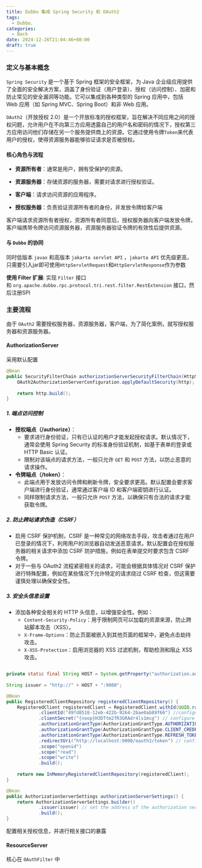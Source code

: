 ```yaml
---
title: Dubbo 集成 Spring Security 和 OAuth2
tags:
  - Dubbo、
categories:
  - Back
date: 2024-12-26T21:04:46+08:00
draft: true
---
```

### 定义与基本概念

`Spring Security` 是一个基于 Spring 框架的安全框架，为 Java 企业级应用提供了全面的安全解决方案，涵盖了身份验证（用户登录）、授权（访问控制）、加密和防止常见的安全漏洞等功能。它可以集成到各种类型的 Spring 应用中，包括 Web 应用（如 Spring MVC、Spring Boot）和非 Web 应用。

`OAuth2`（开放授权 2.0）是一个开放标准的授权框架，旨在解决不同应用之间的授权问题，允许用户在不向第三方应用透露自己的用户名和密码的情况下，授权第三方应用访问他们存储在另一个服务提供商上的资源。它通过使用令牌`Token`来代表用户的授权，使得资源服务器能够验证请求是否被授权。

#### 核心角色与流程

 - **资源所有者**：通常是用户，拥有受保护的资源。

- **资源服务器**：存储资源的服务器，需要对请求进行授权验证。

- **客户端**：请求访问资源的应用程序。

- **授权服务器**：负责验证资源所有者的身份，并发放令牌给客户端

客户端请求资源所有者授权，资源所有者同意后，授权服务器向客户端发放令牌，客户端携带令牌访问资源服务器，资源服务器验证令牌的有效性后提供资源。

#### 与 `Dubbo` 的协同

同时低版本 `javax` 和高版本 `jakarta servlet API` ，`jakarta API` 优先级更高，只需要引入jar即可使用`HttpServletRequest`和`HttpServletResponse`作为参数

**使用 Filter 扩展**: 实现 `Filter` 接口和 `org.apache.dubbo.rpc.protocol.tri.rest.filter.RestExtension` 接口，然后注册SPI

### 主要流程

由于 `OAuth2` 需要授权服务器，资源服务器，客户端，为了简化案例，就写授权服务器和资源服务器。

#### AuthorizationServer

采用默认配置

```java
@Bean  
public SecurityFilterChain authorizationServerSecurityFilterChain(HttpSecurity http) throws Exception {  
    OAuth2AuthorizationServerConfiguration.applyDefaultSecurity(http);  
  
    return http.build();  
}
```

##### 1. 端点访问控制

- **授权端点（/authorize）**：
    - 要求进行身份验证，只有已认证的用户才能发起授权请求。默认情况下，通常会使用 Spring Security 的标准身份验证机制，如基于表单的登录或 HTTP Basic 认证。
    - 限制对该端点的请求方法，一般只允许 `GET` 和 `POST` 方法，以防止恶意的请求操作。
- **令牌端点（/token）**：
    - 此端点用于发放访问令牌和刷新令牌，安全要求更高。默认配置会要求客户端进行身份验证，通常通过客户端 ID 和客户端密钥进行认证。
    - 同样限制请求方法，一般只允许 `POST` 方法，以确保只有合法的请求才能获取令牌。

##### 2. 防止跨站请求伪造（CSRF）

- 启用 CSRF 保护机制，CSRF 是一种常见的网络攻击手段，攻击者通过在用户已登录的情况下，利用用户的浏览器自动发送恶意请求。默认配置会在授权服务器的相关请求中添加 CSRF 防护措施，例如在表单提交时要求包含 CSRF 令牌。
- 对于一些与 OAuth2 流程紧密相关的请求，可能会根据具体情况对 CSRF 保护进行特殊配置，例如在某些情况下允许特定的请求绕过 CSRF 检查，但这需要谨慎处理以确保安全性。

##### 3. 安全头信息设置

- 添加各种安全相关的 HTTP 头信息，以增强安全性。例如：
    - `Content-Security-Policy`：用于限制网页可以加载的资源来源，防止跨站脚本攻击（XSS）。
    - `X-Frame-Options`：防止页面被嵌入到其他页面的框架中，避免点击劫持攻击。
    - `X-XSS-Protection`：启用浏览器的 XSS 过滤机制，帮助检测和阻止 XSS 攻击。

```java

private static final String HOST = System.getProperty("authorization.address", "localhost");  
  
String issuer = "http://" + HOST + ":9000";

@Bean  
public RegisteredClientRepository registeredClientRepository() {  
    RegisteredClient registeredClient = RegisteredClient.withId(UUID.randomUUID().toString())  
            .clientId("49fd8518-12eb-422b-9264-2bae0ab89f66") //configure the client id  
            .clientSecret("{noop}H3DTtm2fR3GRAdr4ls1mcg") // configure the client secret  
            .authorizationGrantType(AuthorizationGrantType.AUTHORIZATION_CODE)  
            .authorizationGrantType(AuthorizationGrantType.CLIENT_CREDENTIALS)  
            .authorizationGrantType(AuthorizationGrantType.REFRESH_TOKEN)  
            .redirectUri("http://localhost:9000/oauth2/token") // configure the redirect uri  
            .scope("openid")  
            .scope("read")  
            .scope("write")  
            .build();  
  
    return new InMemoryRegisteredClientRepository(registeredClient);  
}

@Bean  
public AuthorizationServerSettings authorizationServerSettings() {  
    return AuthorizationServerSettings.builder()  
            .issuer(issuer) // set the address of the authorization server  
            .build();  
}
```

配置相关授权信息，并进行相关接口的暴露

#### ResourceServer

核心在 `OAuthFilter` 中

